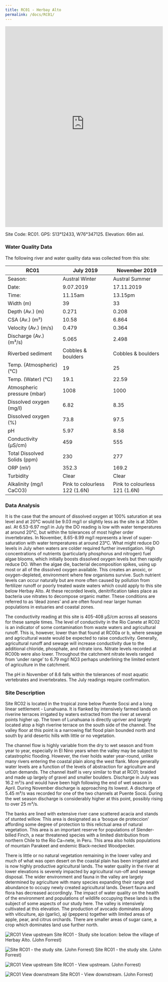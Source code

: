 ```yaml
---
title: RC01 - Herbay Alto
permalink: /docs/RC01/
---
```


<iframe width="100%" height="640" allowfullscreen style="border-style:none;" src="https://cavep-undc-hosting.netlify.com/sites/RC01/app-files/"></iframe>


Site Code: RC01.  GPS: S13°12433, W76°347125. Elevation:
66m asl.

### Water Quality Data

The following river and water quality data was collected from this site:

| RC01                         | July 2019                     | November 2019            |
|------------------------------|-------------------------------|--------------------------|
| Season:                      | Austral Winter                | Austral Summer           |
| Date:                        | 9.07.2019                     | 17.11.2019               |
| Time:                        | 11.15am                       | 13.15pm                  |
| Width (m)                    | 39                            | 33                       |
| Depth (Av.) (m)              | 0.271                         | 0.208                    |
| CSA (Av.) (m²)               | 10.58                         | 6.864                    |
| Velocity (Av.) (m/s)         | 0.479                         | 0.364                    |
| Discharge (Av.) (m³/s)       | 5.065                         | 2.498                    |
| Riverbed sediment            | Cobbles & boulders            | Cobbles & boulders       |
| Temp. (Atmospheric) (°C)     | 19                            | 25                       |
| Temp. (Water) (°C)           | 19.1                          | 22.59                    |
| Atmospheric pressure (mbar)  | 1008                          | 1000                     |
| Dissolved oxygen (mg/l)      | 6.82                          | 8.35                     |
| Dissolved oxygen (%)         | 73.8                          | 97.5                     |
| pH                           | 5.97                          | 8.58                     |
| Conductivity (µS/cm)         | 459                           | 555                      |
| Total Dissolved Solids (ppm) | 230                           | 277                      |
| ORP (mV)                     | 352.3                         | 169.2                    |
| Turbidity                    | Clear                         | Clear                    |
| Alkalinity (mg/l CaCO3)      | Pink to colourless 122 (1.6N) | Pink to colourless 121 (1.6N)   |

### Data Analysis
It is the case that the amount of dissolved oxygen at 100% saturation at sea level and at 20°C would be 9.03 mg/l or slightly less as the site is at 300m asl. At 6.53-6.97 mg/l in July the DO reading is low with water temperatures at around 20°C, but within the tolerances of most higher order invertebrates. In November, 8.65-8.99 mg/l represents a level of super-saturation with water temperatures at around 23°C. What might reduce DO levels in July when waters are colder required further investigation. High concentrations of nutrients (particularly phosphorus and nitrogen) fuel algae blooms, which initially boosts dissolved oxygen levels but then rapidly reduce DO. When the algae die, bacterial decomposition spikes, using up most or all of the dissolved oxygen available. This creates an anoxic, or oxygen-depleted, environment where few organisms survive. Such nutrient levels can occur naturally but are more often caused by pollution from fertilizer runoff or poorly treated waste waters which could apply to this site below Herbay Alto. At these recorded levels, denitrification takes place as bacteria use nitrates to decompose organic matter. These conditions are referred to as ‘dead zones’ and are often found near larger human populations in estuaries and coastal zones. 

The conductivity reading at this site is 405-408 µS/cm across all seasons for these sample times. The level of conductivity in the Rio Canete at RC02 is an indicator of some contamination from waste waters and agricultural runoff. This is, however, lower than that found at RC00a or b, where sewage and agricultural waste would be expected to raise conductivity. Generally, agricultural runoff and sewage will increase conductivity due to the additional chloride, phosphate, and nitrate ions. Nitrate levels recorded at RC00b were also lower. Throughout the catchment nitrate levels ranged from ‘under range’ to 6.79 mg/l NO3 perhaps underlining the limited extent of agriculture in the catchment.

The pH in November of 8.6 falls within the tolerances of most aquatic vertebrates and invertebrates. The July readings require confirmation.

### Site Description
Site RC02 is located in the tropical zone below Puente Socsi and a long linear settlement - Lunahuana. It is flanked by intensively farmed lands on riverine terraces irrigated by waters extracted from the river at several points higher up. The town of Lunahuana is directly upriver and largely located atop a high riverine terrace on the south side of the channel. The valley floor at this point is a narrowing flat flood plain bounded north and south by arid desertic hills with little or no vegetation.

The channel flow is highly variable from the dry to wet season and from year to year, especially in El Nino years when the valley may be subject to catastrophic flooding. However, the river holds water year-round, unlike many rivers entering the coastal plain along the west flank. More generally water levels are a function of the levels of abstraction for agriculture and urban demands. The channel itself is very similar to that at RC01; braided and made up largely of gravel and smaller boulders.
  Discharge in July was 16.2 m³/s and would have been high following the end of wet season in April. During November discharge is approaching its lowest. A discharge of 5.45 m³/s was recorded for one of the two channels at Puente Socsi. During the wet season discharge is considerably higher at this point, possibly rising to over 25 m³/s. 

The banks are lined with extensive river cane scattered acacia and stands of stunted willow. This area is designated as a ‘bosque de proteccion’ affording some degree of protection to this relictual area of natural vegetation. This area is an important reserve for populations of Slender-billed Finch, a near threatened species with a limited distribution from northern Chile to the Rio Ca\~nete, in Peru. This area also holds populations of mountain Parakeet and endemic Black-necked Woodpecker. 

There is little or no natural vegetation remaining in the lower valley and much of what was open desert on the coastal plain has been irrigated and is now highly productive agricultural lands. The water quality in the river at lower elevations is severely impacted by agricultural run-off and sewage disposal. The wider environment and fauna in the valley are largely determined by agriculture with many species expanding their range and abundance to occupy newly created agricultural lands. Desert fauna and flora has decreased accordingly. The impact of water quality on the health of the environment and populations of wildlife occupying these lands is the subject of some aspects of our study here. The valley is intensively cultivated at this elevation. The production of avocado dominates along with viticulture, ajo (garlic), aji (peppers) together with limited areas of apple, pear, and citrus orchards. There are smaller areas of sugar cane, a crop which dominates land use further north. 


![RC01 View upstream](/assets/SiteDescriptions/RC01/RC01HerbaAlto.jpg)
Site RC01 - Study site location: below the village of Herbay Alto. (John Forrest)


![Site RC01 - the study site. (John Forrest)](/assets/SiteDescriptions/RC01/RC01Studysite.JPG)
Site RC01 - the study site. (John Forrest)


![RC01 View upstream](/assets/SiteDescriptions/RC01/RC01Viewupstream.JPG)
Site RC01 - View upstream. (John Forrest)


![RC01 View downstream](/assets/SiteDescriptions/RC01/RC01Viewdownstream.JPG)
Site RC01 - View downstream. (John Forrest)
